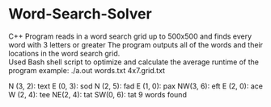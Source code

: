# Word-Search-Solver
C++ Program reads in a word search grid up to 500x500 and finds every word with 3 letters or greater
The program outputs all of the words and their locations in the word search grid.  
Used Bash shell script to optimize and calculate the average runtime of the program
example:
./a.out words.txt 4x7.grid.txt

N (3, 2): text E (0, 3): sod N (2, 5): fad E (1, 0): pax NW(3, 6): eft E (2, 0): ace W (2, 4): tee NE(2, 4): tat SW(0, 6): tat 9 words found

